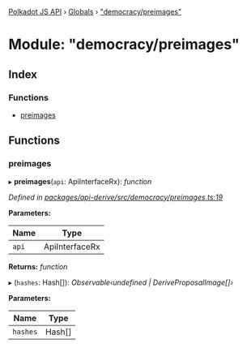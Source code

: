 [Polkadot JS API](../README.md) › [Globals](../globals.md) › ["democracy/preimages"](_democracy_preimages_.md)

# Module: "democracy/preimages"

## Index

### Functions

* [preimages](_democracy_preimages_.md#preimages)

## Functions

###  preimages

▸ **preimages**(`api`: ApiInterfaceRx): *function*

*Defined in [packages/api-derive/src/democracy/preimages.ts:19](https://github.com/polkadot-js/api/blob/174510a928/packages/api-derive/src/democracy/preimages.ts#L19)*

**Parameters:**

Name | Type |
------ | ------ |
`api` | ApiInterfaceRx |

**Returns:** *function*

▸ (`hashes`: Hash[]): *Observable‹undefined | DeriveProposalImage[]›*

**Parameters:**

Name | Type |
------ | ------ |
`hashes` | Hash[] |
